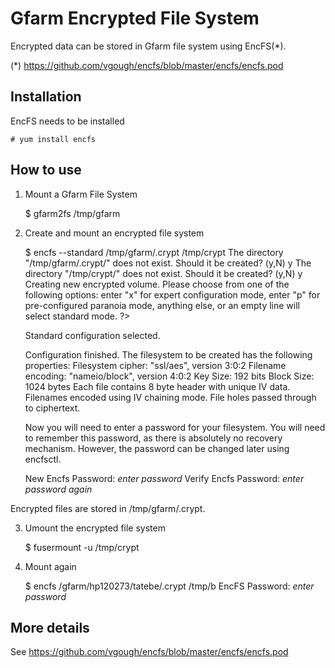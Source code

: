 # Gfarm Encrypted File System

Encrypted data can be stored in Gfarm file system using
EncFS(*).

(*) https://github.com/vgough/encfs/blob/master/encfs/encfs.pod

## Installation

EncFS needs to be installed

    # yum install encfs

## How to use

1. Mount a Gfarm File System

    $ gfarm2fs /tmp/gfarm

2. Create and mount an encrypted file system

    $ encfs --standard /tmp/gfarm/.crypt /tmp/crypt
    The directory "/tmp/gfarm/.crypt/" does not exist. Should it be created? (y,N) y
    The directory "/tmp/crypt/" does not exist. Should it be created? (y,N) y
    Creating new encrypted volume.
    Please choose from one of the following options:
     enter "x" for expert configuration mode,
     enter "p" for pre-configured paranoia mode,
     anything else, or an empty line will select standard mode.
    ?>
    
    Standard configuration selected.
    
    Configuration finished.  The filesystem to be created has
    the following properties:
    Filesystem cipher: "ssl/aes", version 3:0:2
    Filename encoding: "nameio/block", version 4:0:2
    Key Size: 192 bits
    Block Size: 1024 bytes
    Each file contains 8 byte header with unique IV data.
    Filenames encoded using IV chaining mode.
    File holes passed through to ciphertext.
    
    Now you will need to enter a password for your filesystem.
    You will need to remember this password, as there is absolutely
    no recovery mechanism.  However, the password can be changed
    later using encfsctl.
    
    New Encfs Password: *enter password*
    Verify Encfs Password: *enter password again*

Encrypted files are stored in /tmp/gfarm/.crypt.

3. Umount the encrypted file system

    $ fusermount -u /tmp/crypt

4. Mount again

    $ encfs /gfarm/hp120273/tatebe/.crypt /tmp/b
    EncFS Password: *enter password*

## More details

See https://github.com/vgough/encfs/blob/master/encfs/encfs.pod
